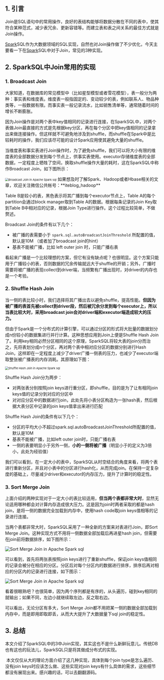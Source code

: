 ## 1. 引言

Join是SQL语句中的常用操作，良好的表结构能够将数据分散在不同的表中，使其符合某种范式，减少表冗余、更新容错等。而建立表和表之间关系的最佳方式就是Join操作。

[Spark](https://www.iteblog.com/archives/tag/spark/)SQL作为大数据领域的SQL实现，自然也对Join操作做了不少优化，今天主要看一下在[Spark](https://www.iteblog.com/archives/tag/spark/)SQL中对于Join，常见的3种实现。

## 2. SparkSQL中Join常用的实现

### 1. Broadcast Join

大家知道，在数据库的常见模型中（比如星型模型或者雪花模型），表一般分为两种：事实表和维度表。维度表一般指固定的、变动较少的表，例如联系人、物品种类等，一般数据有限。而事实表一般记录流水，比如销售清单等，通常随着时间的增长不断膨胀。

因为Join操作是对两个表中key值相同的记录进行连接，在SparkSQL中，对两个表做Join最直接的方式是先根据key分区，再在每个分区中把key值相同的记录拿出来做连接操作。但这样就不可避免地涉及到shuffle，而shuffle在Spark中是比较耗时的操作，我们应该尽可能的设计Spark应用使其避免大量的shuffle。

当维度表和事实表进行Join操作时，为了避免shuffle，我们可以将大小有限的维度表的全部数据分发到每个节点上，供事实表使用。executor存储维度表的全部数据，一定程度上牺牲了空间，换取shuffle操作大量的耗时，这在SparkSQL中称作Broadcast Join，如下图所示：

<img src="https://www.iteblog.com/pic/Spark_sql_broadcast_Join_iteblog.png" alt="Broadcast Join in Apache Spark sql" style="zoom: 67%;" />
如果想及时了解Spark、Hadoop或者Hbase相关的文章，欢迎关注微信公共帐号：**iteblog_hadoop**

Table B是较小的表，黑色表示将其广播到每个executor节点上，Table A的每个partition会通过block manager取到Table A的数据。根据每条记录的Join Key取到Table B中相对应的记录，根据Join Type进行操作。这个过程比较简单，不做赘述。

Broadcast Join的条件有以下几个：

- 被广播的表需要小于 `spark.sql.autoBroadcastJoinThreshold` 所配置的值，默认是10M （或者加了broadcast join的hint）
- 基表不能被广播，比如 left outer join 时，只能广播右表

看起来广播是一个比较理想的方案，但它有没有缺点呢？也很明显。这个方案只能用于广播较小的表，否则数据的冗余传输就远大于shuffle的开销；另外，广播时需要将被广播的表现collect到driver端，当频繁有广播出现时，对driver的内存也是一个考验。



### 2. Shuffle Hash Join

当一侧的表比较小时，我们选择将其广播出去以避免shuffle，提高性能。**但因为被广播的表首先被collect到driver段，然后被冗余分发到每个executor上，所以当表比较大时，采用broadcast join会对driver端和executor端造成较大的压力。**

但由于Spark是一个分布式的计算引擎，可以通过分区的形式将大批量的数据划分成n份较小的数据集进行并行计算。这种思想应用到Join上便是Shuffle Hash Join了。利用key相同必然分区相同的这个原理，SparkSQL将较大表的join分而治之，先将表划分成n个分区，再对两个表中相对应分区的数据分别进行Hash Join，这样即在一定程度上减少了driver广播一侧表的压力，也减少了executor端取整张被广播表的内存消耗。其原理如下图：

<img src="https://www.iteblog.com/pic/Spark_sql_Shuffle_Hash_Join_iteblog.png" alt="Shuffle Hash Join in Apache Spark sql" style="zoom: 67%;" />

Shuffle Hash Join分为两步：

- 对两张表分别按照join keys进行重分区，即shuffle，目的是为了让有相同join keys值的记录分到对应的分区中
- 对对应分区中的数据进行join，此处先将小表分区构造为一张hash表，然后根据大表分区中记录的join keys值拿出来进行匹配

Shuffle Hash Join的条件有以下几个：

- 分区的平均大小不超过spark.sql.autoBroadcastJoinThreshold所配置的值，默认是10M
- 基表不能被广播，比如left outer join时，只能广播右表
- 一侧的表要明显小于另外一侧，**小的一侧将被广播**（明显小于的定义为3倍小，此处为经验值）

我们可以看到，在一定大小的表中，SparkSQL从时空结合的角度来看，将两个表进行重新分区，并且对小表中的分区进行hash化，从而完成join。在保持一定复杂度的基础上，尽量减少driver和executor的内存压力，提升了计算时的稳定性。



### 3. Sort Merge Join

上面介绍的两种实现对于一定大小的表比较适用，**但当两个表都非常大时**，显然无论适用哪种都会对计算内存造成很大压力。这是因为join时两者采取的都是hash join，是将一侧的数据完全加载到内存中，使用hash code取join keys值相等的记录进行连接。

当两个表都非常大时，SparkSQL采用了一种全新的方案来对表进行Join，即Sort Merge Join。这种实现方式不用将一侧数据全部加载后再进星hash join，但需要在join前将数据排序，如下图所示：

![Sort Merge Join in Apache Spark sql](https://tva1.sinaimg.cn/large/00831rSTgy1gd7empxtrej30zk0k0mxx.jpg)


可以看到，首先将两张表按照join keys进行了重新shuffle，保证join keys值相同的记录会被分在相应的分区。分区后对每个分区内的数据进行排序，排序后再对相应的分区内的记录进行连接，如下图示：

![Sort Merge Join in Apache Spark sql](https://www.iteblog.com/pic/Spark_sql_Sort_Merge_Join_example_iteblog.png)


看着很眼熟吧？也很简单，因为两个序列都是有序的，从头遍历，碰到key相同的就输出；如果不同，左边小就继续取左边，反之取右边。

可以看出，无论分区有多大，Sort Merge Join都不用把某一侧的数据全部加载到内存中，而是即用即取即丢，从而大大提升了大数据量下sql join的稳定性。

## 3. 总结

​		本文介绍了SparkSQL中的3中Join实现，其实这也不是什么新鲜玩意儿。传统DB也有这也的玩法儿，SparkSQL只是将其做成分布式的实现。

​		本文仅仅从大的理论方面介绍了这几种实现，具体到每个join type是怎么遍历、没有join keys时应该怎么做、这些实现对join keys有什么具体的需求，这些细节都没有展现出来。感兴趣的话，可以去翻翻源码。